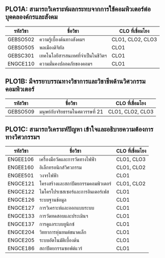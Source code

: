 ## PLO1A: สามารถวิเคราะห์ผลกระทบจากการใช้คอมพิวเตอร์ต่อบุคคลองค์กรและสังคม
| รหัสวิชา   | ชื่อวิชา                             | CLO ที่เชื่อมโยง                         |
|------------|---------------------------------------|------------------------------------------|
| GEBSO502   | ความรู้เบื้องต้นทางสังคมฯ             | CLO1, CLO2, CLO3                         |
| GEBSO505   | พลเมืองดิจิทัล                        | CLO1                                     |
| GEBSC301   | เทคโนโลยีสารสนเทศที่จำเป็นในชีวิตฯ    | CLO1                                     |
| ENGCE110   | ความมั่นคงปลอดภัยของคอมฯ              | CLO1                                     |

## PLO1B: มีจรรยาบรรณทางวิชาการและวิชาชีพด้านวิศวกรรมคอมพิวเตอร์
| รหัสวิชา   | ชื่อวิชา                             | CLO ที่เชื่อมโยง                         |
|------------|---------------------------------------|------------------------------------------|
| GEBSO509   | มนุษย์กับจริยธรรมในศตวรรษที่ 21      | CLO1, CLO2, CLO3                         |

## PLO1C: สามารถวิเคราะห์ปัญหา เข้าใจและอธิบายความต้องการทางวิศวกรรมฯ
| รหัสวิชา   | ชื่อวิชา                             | CLO ที่เชื่อมโยง                         |
|------------|---------------------------------------|------------------------------------------|
| ENGEE106   | เครื่องมือวัดและการวัดทางไฟฟ้า         | CLO1, CLO3                               |
| ENGEE160   | อิเล็กทรอนิกส์วิศวกรรม                | CLO1, CLO2                               |
| ENGEE501   | วงจรไฟฟ้า                              | CLO1                                     |
| ENGCE121   | โครงสร้างและสถาปัตยกรรมคอมพิวเตอร์   | CLO1, CLO2                               |
| ENGCE122   | ไมโครโปรเซสเซอร์และการอินเตอร์เฟส     | CLO1                                     |
| ENGCE126   | ระบบฐานข้อมูล                          | CLO1                                     |
| ENGCE127   | การวิเคราะห์และออกแบบระบบ             | CLO1                                     |
| ENGCE133   | การวัดทดสอบและประเมินฯ                 | CLO1                                     |
| ENGCE137   | การดูแลระบบยูนิกซ์                     | CLO1                                     |
| ENGCE204   | วิทยาการหุ่นยนต์ขนาดเล็ก              | CLO1                                     |
| ENGCE205   | ระบบอัตโนมัติเบื้องต้น                 | CLO1                                     |
| ENGCE186   | สถาปัตยกรรมซอฟต์แวร์                   | CLO1                                     |


